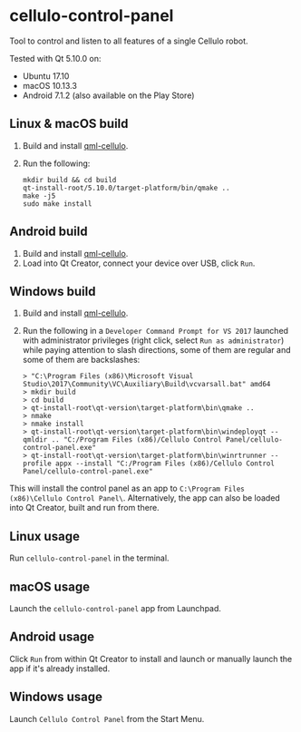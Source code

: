 cellulo-control-panel
=====================

Tool to control and listen to all features of a single Cellulo robot.

Tested with Qt 5.10.0 on:

  - Ubuntu 17.10
  - macOS 10.13.3
  - Android 7.1.2 (also available on the Play Store)

Linux & macOS build
-------------------

1. Build and install [qml-cellulo](../../).
1. Run the following:

    ```
    mkdir build && cd build
    qt-install-root/5.10.0/target-platform/bin/qmake ..
    make -j5
    sudo make install
    ```

Android build
-------------

1. Build and install [qml-cellulo](../../).
1. Load into Qt Creator, connect your device over USB, click `Run`.

Windows build
-------------

1. Build and install [qml-cellulo](../../).
1. Run the following in a `Developer Command Prompt for VS 2017` launched with administrator privileges (right click, select `Run as administrator`) while paying attention to slash directions, some of them are regular and some of them are backslashes:

    ```
	> "C:\Program Files (x86)\Microsoft Visual Studio\2017\Community\VC\Auxiliary\Build\vcvarsall.bat" amd64
	> mkdir build
	> cd build
	> qt-install-root\qt-version\target-platform\bin\qmake ..
    > nmake
	> nmake install
    > qt-install-root\qt-version\target-platform\bin\windeployqt --qmldir .. "C:/Program Files (x86)/Cellulo Control Panel/cellulo-control-panel.exe"
    > qt-install-root\qt-version\target-platform\bin\winrtrunner --profile appx --install "C:/Program Files (x86)/Cellulo Control Panel/cellulo-control-panel.exe"
    ```

This will install the control panel as an app to `C:\Program Files (x86)\Cellulo Control Panel\`. Alternatively, the app can also be loaded into Qt Creator, built and run from there.

Linux usage
-----------

Run `cellulo-control-panel` in the terminal.

macOS usage
-----------

Launch the `cellulo-control-panel` app from Launchpad.

Android usage
-------------

Click `Run` from within Qt Creator to install and launch or manually launch the app if it's already installed.

Windows usage
-------------

Launch `Cellulo Control Panel` from the Start Menu.
